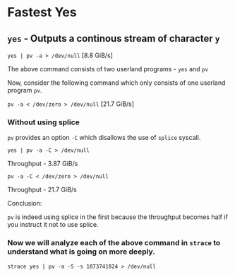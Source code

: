 # Fastest Yes

## `yes` - Outputs a continous stream of character `y`

`yes | pv -a > /dev/null` [8.8 GiB/s]

The above command consists of two userland programs - `yes` and `pv`

Now, consider the following command which only consists of one userland program `pv`.

`pv -a < /dev/zero > /dev/null` [21.7 GiB/s]

### Without using splice

`pv` provides an option `-C` which disallows the use of `splice` syscall.  

`yes | pv -a -C > /dev/null`

Throughput - 3.87 GiB/s

`pv -a -C < /dev/zero > /dev/null`

Throughput - 21.7 GiB/s

Conclusion: 

`pv` is indeed using splice in the first because the throughput becomes half if you instruct it not to use splice.

### Now we will analyze each of the above command in `strace` to understand what is going on more deeply.



`strace yes | pv -a -S -s 1073741824 > /dev/null`





